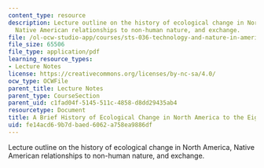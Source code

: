 ```yaml
---
content_type: resource
description: Lecture outline on the history of ecological change in North America,
  Native American relationships to non-human nature, and exchange.
file: /ol-ocw-studio-app/courses/sts-036-technology-and-nature-in-american-history-spring-2008/fe14acd69b7dbaed6062a758ea9886df_wk2_outline.pdf
file_size: 65506
file_type: application/pdf
learning_resource_types:
- Lecture Notes
license: https://creativecommons.org/licenses/by-nc-sa/4.0/
ocw_type: OCWFile
parent_title: Lecture Notes
parent_type: CourseSection
parent_uid: c1fad04f-5145-511c-4858-d8dd29435ab4
resourcetype: Document
title: A Brief History of Ecological Change in North America to the Eighteenth Century
uid: fe14acd6-9b7d-baed-6062-a758ea9886df
---
```

Lecture outline on the history of ecological change in North America, Native American relationships to non-human nature, and exchange.